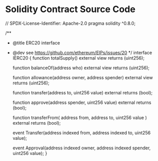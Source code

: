 # Solidity Contract Source Code
// SPDX-License-Identifier: Apache-2.0
pragma solidity ^0.8.0;

/**
 * @title ERC20 interface
 * @dev see https://github.com/ethereum/EIPs/issues/20
 */
interface IERC20 {
    function totalSupply() external view returns (uint256);

    function balanceOf(address who) external view returns (uint256);

    function allowance(address owner, address spender) external view returns (uint256);

    function transfer(address to, uint256 value) external returns (bool);

    function approve(address spender, uint256 value) external returns (bool);

    function transferFrom(
        address from,
        address to,
        uint256 value
    ) external returns (bool);

    event Transfer(address indexed from, address indexed to, uint256 value);

    event Approval(address indexed owner, address indexed spender, uint256 value);
}
